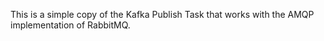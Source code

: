This is a simple copy of the Kafka Publish Task that works with the AMQP implementation of RabbitMQ.
